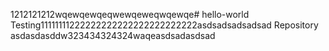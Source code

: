 1212121212wqewqewqeqwewqeweqwqewqe# hello-world
Testing11111111222222222222222222222222asdsadsadsadsad Repository
asdasdasddw323434324324waqeasdsadasdsad
